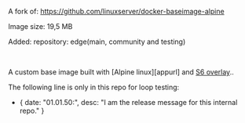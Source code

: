 A fork of: https://github.com/linuxserver/docker-baseimage-alpine

Image size: 19,5 MB

Added: repository: edge(main, community and testing)

&nbsp;

A custom base image built with [Alpine linux][appurl] and [S6 overlay](https://github.com/just-containers/s6-overlay)..

The following line is only in this repo for loop testing:

- { date: "01.01.50:", desc: "I am the release message for this internal repo." }
